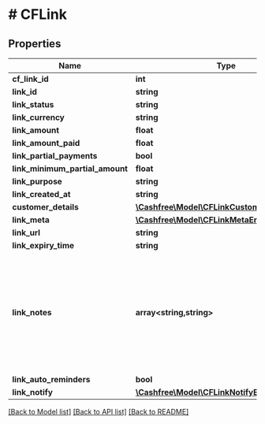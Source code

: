 # # CFLink

## Properties

Name | Type | Description | Notes
------------ | ------------- | ------------- | -------------
**cf_link_id** | **int** |  | [optional]
**link_id** | **string** |  | [optional]
**link_status** | **string** |  | [optional]
**link_currency** | **string** |  | [optional]
**link_amount** | **float** |  | [optional]
**link_amount_paid** | **float** |  | [optional]
**link_partial_payments** | **bool** |  | [optional]
**link_minimum_partial_amount** | **float** |  | [optional]
**link_purpose** | **string** |  | [optional]
**link_created_at** | **string** |  | [optional]
**customer_details** | [**\Cashfree\Model\CFLinkCustomerDetailsEntity**](CFLinkCustomerDetailsEntity.md) |  | [optional]
**link_meta** | [**\Cashfree\Model\CFLinkMetaEntity**](CFLinkMetaEntity.md) |  | [optional]
**link_url** | **string** |  | [optional]
**link_expiry_time** | **string** |  | [optional]
**link_notes** | **array<string,string>** | Key-value pair that can be used to store additional information about the entity. Maximum 5 key-value pairs | [optional]
**link_auto_reminders** | **bool** |  | [optional]
**link_notify** | [**\Cashfree\Model\CFLinkNotifyEntity**](CFLinkNotifyEntity.md) |  | [optional]

[[Back to Model list]](../../README.md#models) [[Back to API list]](../../README.md#endpoints) [[Back to README]](../../README.md)

